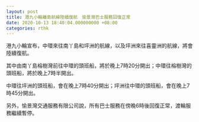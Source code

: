```yaml
---
layout: post
title: 港九小輪離島航線陸續復航　愉景灣巴士服務回復正常
date: 2020-10-13 18:40:04.000000000 +08:00
categories: rthk
---
```


港九小輪宣布，中環來往南丫島和坪洲的航線，以及坪洲來往喜靈洲的航線，將會陸續復航。

其中由南丫島榕樹灣前往中環的頭班船，將於晚上7時20分開出；中環往榕樹灣的頭班船，將於晚上7時半開出。

中環往坪洲的頭班船，會在晚上7時40分開出；坪洲往中環的頭班船，會在晚上7時45分開出。

另外，愉景灣交通服務有限公司說，所有巴士服務在傍晚6時後回復正常，渡輪服務繼續暫停。
